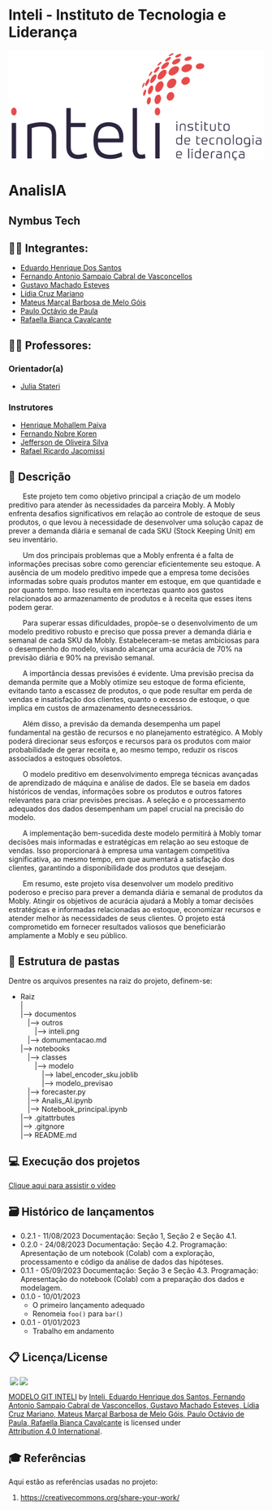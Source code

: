 # Inteli - Instituto de Tecnologia e Liderança 

<p align="center">
<a href= "https://www.inteli.edu.br/"><img src="documentos/outros/inteli.png" alt="Inteli - Instituto de Tecnologia e Liderança" border="0"></a>
</p>

# AnalisIA

## Nymbus Tech 

## :student: Integrantes: 
- <a href="https://www.linkedin.com/in/eduardo-henrique-dos-santos-8b24451b8/">Eduardo Henrique Dos Santos</a>
- <a href="https://www.linkedin.com/in/fernando-antonio-s-c-de-vasconcellos/">Fernando Antonio Sampaio Cabral de Vasconcellos</a>
- <a href="https://www.linkedin.com/in/gustavo-machado-esteves-453b81248/">Gustavo Machado Esteves</a> 
- <a href="https://www.linkedin.com/in/lidia-mariano-b68282264">Lídia Cruz Mariano</a> 
- <a href="https://www.linkedin.com/in/mateus-marçal-212953264/">Mateus Marçal Barbosa de Melo Góis</a>
- <a href="https://www.linkedin.com/in/paulooctaviodepaula">Paulo Octávio de Paula</a> 
- <a href="https://www.linkedin.com/in/rafaella-bianca-cavalcante/">Rafaella Bianca Cavalcante</a>

## :teacher: Professores:
### Orientador(a) 
- <a href="https://buscatextual.cnpq.br/buscatextual/visualizacv.do?id=K4241657U1&tokenCaptchar=03[…]bEBu82tOOn3mQ8_b8h61Uul548d0k12qvBUBb2UeiMPmx6frou404aKh2g">Julia Stateri</a>
### Instrutores
- <a href="https://buscatextual.cnpq.br/buscatextual/visualizacv.do?id=K4766528J1&tokenCaptchar=03AL8dmw9ybKcwxFPHFKeB1JAja1PEbRknpkJ-IGzS3DtKcGsCWO4SwRTrRS8t3wmOOPMqjzqsN29_FdyPlfXEcT_toDJMzHDdZe4DAHFeuHooDR0mv9taI3j3mOukdgiy1BOudQmAFBTYGUp2ZopNCtrDoIEKCqZmVgEFHQBDzAcWN5lK12uQgYVUngy9Lovc8EumuN0vTh4XaK1o0yUC-mERVGdvHCHnTSDSwLFLdpL0MERslD7XsFQzXNKGRC_td1AV3QGu2ruXYR-VL0gri4RGftH8B4Tjnw3Zz4fappQz-m_VzUZ81X_z2fNcatv05yBw72fGo5po6sAPe_HdsGlr8bX4wsxsK8pmw7CU0Mx8Me8iOX83LhoUppeFbi1CDnJUk0hoBvXutol9yT9dGRaqY-aB4zxWPJKov4HMRSeqgVZGVz4xg8KbDkGkBwaIJ8pS01NzC6LGVykAg93q2XpEh8_eF-ACIbRywT98QVtM561z4v2qi4tE3Q5IJJ5-QNwc3E6BPUP1I0sH5DHLWOhAgw0ibUr8h6YyiP5ztzotq-7zlTKWnBM">Henrique Mohallem Paiva</a>
- <a href="https://www.linkedin.com/in/nobrekoren/">Fernando Nobre Koren</a> 
- <a href="https://buscatextual.cnpq.br/buscatextual/visualizacv.do?id=K4751911T1&tokenCaptchar=03AAYGu2T_ZAMmnaIqkE3ieRmvKXzpfBXat8JHjtTOrupsup0FhK5o4YSbEXiY_FEYDPG7OqIaEIgSR7fYQy1RuAAQxAGweBG2JC1iFnpW8Ogau-UjJ-6JBLrAHxcFnsTy4kXfeHZRBltBEXTGeFRTAoQEGkqE5g0hcde-xdcePkwyco0qxUxI0Km5rirhnkt1CMNxaditmIBiqZpO4EtjU-pRctcLmt_4AwQ1eyqSCC_xAC6skV3rrqY8WcjDqvEtyi7QGOmMora6KuU8KDbdmmWUKYBuEUEA5uw6RMRUh_R8yZrspJPOUi1EKIdni3UkvH8Y1q3AuqdVOhNWbE_yX16KvPy4kFl1ry220nMq5XSJDMLcfyCTs0fDMasRvpnGU14E6tsjUk5YXIZ5EENBYe7XUM8D2yxfn9Xta8JA-Gpm_8wAE68L1_ex14riTuocYZbY13JFcJ_NvnHpEveO5APvKK75t1VQAeaQnY0orcO7bkI8MwUAkMBO-InLv3GcmyKr0FfZ80n8jA0P6p7i4eldzzWi7S8eXyqpFUPER8RBcQG5ltjzhtc">Jefferson de Oliveira Silva</a> 
- <a href="https://buscatextual.cnpq.br/buscatextual/visualizacv.do?id=K4599649A7&tokenCaptchar=03AAYGu2SDxmlA5VN3FSjoQwWv3xqnA3rzXk8CO2bJ_Xhg_0JuKlre9j-ZEgWS8wT0Eq2wd3eolKt_NCzKhhlTZtsYKRVwKAPsqRBzR0rs9ecD2n5qnb8bVgIQdgsY-PcRpTsWmG8WdrfSmldRgX_HMh8T48oCHFhyDsTwFUAVE-YquZnE7J9Tgp9wVJtzYdxsT5A0xRBNzG3wnsJ5uIGaI8cCa5EJCEma74iMhTRkK8fpW6KOQm33UIcXpzrkXlVaRPP2tCVpTby3730-p7Dcz2utJqBAr_R2x3roEa2qGXQRKQKGJdJpPyAHCZbq6npYT4qokC7kKXUOWECXRJynWqPvc77mXE8-mSEuWh2ggshbMk_YMpDe_RIfsmFQj6-sfuN7RU3P1n8MCgtAHd4_orJ5YRHmRQQGF6Qy87jxS4k3LrsyUNn7HG4v8wedv4lV3kCB-rGJQHxEKNSy8Fk3vZfzyQKjhaJE36KocZpAT4j7VttIdXhWbjwV-U3SW3UfJnbXOseOCMgdQcB1BLjczZaD9pt9pxnKORohJj5rIG3G7PRH7GP4A2Q">Rafael Ricardo Jacomissi</a>

## 📝 Descrição

&emsp;&emsp;Este projeto tem como objetivo principal a criação de um modelo preditivo para atender às necessidades da parceira Mobly. A Mobly enfrenta desafios significativos em relação ao controle de estoque de seus produtos, o que levou à necessidade de desenvolver uma solução capaz de prever a demanda diária e semanal de cada SKU (Stock Keeping Unit) em seu inventário.

&emsp;&emsp;Um dos principais problemas que a Mobly enfrenta é a falta de informações precisas sobre como gerenciar eficientemente seu estoque. A ausência de um modelo preditivo impede que a empresa tome decisões informadas sobre quais produtos manter em estoque, em que quantidade e por quanto tempo. Isso resulta em incertezas quanto aos gastos relacionados ao armazenamento de produtos e à receita que esses itens podem gerar.

&emsp;&emsp;Para superar essas dificuldades, propõe-se o desenvolvimento de um modelo preditivo robusto e preciso que possa prever a demanda diária e semanal de cada SKU da Mobly. Estabeleceram-se metas ambiciosas para o desempenho do modelo, visando alcançar uma acurácia de 70% na previsão diária e 90% na previsão semanal.

&emsp;&emsp;A importância dessas previsões é evidente. Uma previsão precisa da demanda permite que a Mobly otimize seu estoque de forma eficiente, evitando tanto a escassez de produtos, o que pode resultar em perda de vendas e insatisfação dos clientes, quanto o excesso de estoque, o que implica em custos de armazenamento desnecessários.

&emsp;&emsp;Além disso, a previsão da demanda desempenha um papel fundamental na gestão de recursos e no planejamento estratégico. A Mobly poderá direcionar seus esforços e recursos para os produtos com maior probabilidade de gerar receita e, ao mesmo tempo, reduzir os riscos associados a estoques obsoletos.

&emsp;&emsp;O modelo preditivo em desenvolvimento emprega técnicas avançadas de aprendizado de máquina e análise de dados. Ele se baseia em dados históricos de vendas, informações sobre os produtos e outros fatores relevantes para criar previsões precisas. A seleção e o processamento adequados dos dados desempenham um papel crucial na precisão do modelo.

&emsp;&emsp;A implementação bem-sucedida deste modelo permitirá à Mobly tomar decisões mais informadas e estratégicas em relação ao seu estoque de vendas. Isso proporcionará à empresa uma vantagem competitiva significativa, ao mesmo tempo, em que aumentará a satisfação dos clientes, garantindo a disponibilidade dos produtos que desejam.

&emsp;&emsp;Em resumo, este projeto visa desenvolver um modelo preditivo poderoso e preciso para prever a demanda diária e semanal de produtos da Mobly. Atingir os objetivos de acurácia ajudará a Mobly a tomar decisões estratégicas e informadas relacionadas ao estoque, economizar recursos e atender melhor às necessidades de seus clientes. O projeto está comprometido em fornecer resultados valiosos que beneficiarão amplamente a Mobly e seu público.

## 📁 Estrutura de pastas

Dentre os arquivos presentes na raiz do projeto, definem-se:

- Raiz <br>
|<br>
|--> documentos <br>
  &emsp;|--> outros<br>
  &emsp;&emsp;|--> inteli.png<br>
  &emsp;|--> domumentacao.md<br>
|--> notebooks <br>
  &emsp;|--> classes <br>
  &emsp;&emsp;|--> modelo<br>
  &emsp;&emsp;&emsp;|--> label_encoder_sku.joblib <br>
  &emsp;&emsp;&emsp;|--> modelo_previsao <br>
  &emsp;|--> forecaster.py <br>
  &emsp;|--> Analis_AI.ipynb <br>
  &emsp;|--> Notebook_principal.ipynb <br>
|--> .gitattrbutes <br>
|--> .gitgnore <br>
|--> README.md <br>

## 💻 Execução dos projetos

[Clique aqui para assistir o vídeo](https://www.youtube.com/watch?v=Xq8c6L82Bkg)

## 🗃 Histórico de lançamentos

* 0.2.1 - 11/08/2023
    Documentação: Seção 1, Seção 2 e Seção 4.1.
* 0.2.0 - 24/08/2023
    Documentação: Seção 4.2.
    Programação:  Apresentação de um notebook (Colab) com a exploração, processamento e código da análise de dados das hipóteses.
* 0.1.1 - 05/09/2023
    Documentação: Seção 3 e Seção 4.3.
    Programação: Apresentação do notebook (Colab) com a preparação dos dados e modelagem.
* 0.1.0 - 10/01/2023
    * O primeiro lançamento adequado
    * Renomeia `foo()` para `bar()`
* 0.0.1 - 01/01/2023
    * Trabalho em andamento

## 📋 Licença/License

<img style="height:22px!important;margin-left:3px;vertical-align:text-bottom;" src="https://mirrors.creativecommons.org/presskit/icons/cc.svg?ref=chooser-v1"><img style="height:22px!important;margin-left:3px;vertical-align:text-bottom;" src="https://mirrors.creativecommons.org/presskit/icons/by.svg?ref=chooser-v1"><p xmlns:cc="http://creativecommons.org/ns#" xmlns:dct="http://purl.org/dc/terms/"><a property="dct:title" rel="cc:attributionURL" href="https://github.com/Spidus/Teste_Final_1">MODELO GIT INTELI</a> by <a rel="cc:attributionURL dct:creator" property="cc:attributionName" href="https://github.com/2023M3T9-Inteli/grupo4">Inteli, Eduardo Henrique dos Santos, Fernando Antonio Sampaio Cabral de Vasconcellos, Gustavo Machado Esteves, Lídia Cruz Mariano, Mateus Marçal Barbosa de Melo Góis, Paulo Octávio de Paula, Rafaella Bianca Cavalcante</a> is licensed under <a href="http://creativecommons.org/licenses/by/4.0/?ref=chooser-v1" target="_blank" rel="license noopener noreferrer" style="display:inline-block;">Attribution 4.0 International</a>.</p>

## 🎓 Referências

Aqui estão as referências usadas no projeto:

1. <https://creativecommons.org/share-your-work/>
